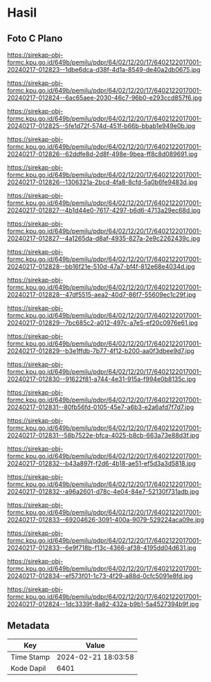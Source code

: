 # Hasil

## Foto C Plano

https://sirekap-obj-formc.kpu.go.id/649b/pemilu/pdpr/64/02/12/20/17/6402122017001-20240217-012823--1dbe6dca-d38f-4d1a-8549-de40a2db0675.jpg

https://sirekap-obj-formc.kpu.go.id/649b/pemilu/pdpr/64/02/12/20/17/6402122017001-20240217-012824--6ac65aee-2030-46c7-96b0-e293ccd857f6.jpg

https://sirekap-obj-formc.kpu.go.id/649b/pemilu/pdpr/64/02/12/20/17/6402122017001-20240217-012825--5fe1d72f-574d-451f-b66b-bbab1e949e0b.jpg

https://sirekap-obj-formc.kpu.go.id/649b/pemilu/pdpr/64/02/12/20/17/6402122017001-20240217-012826--62ddfe8d-2d8f-498e-9bea-ff8c8d089691.jpg

https://sirekap-obj-formc.kpu.go.id/649b/pemilu/pdpr/64/02/12/20/17/6402122017001-20240217-012826--1306321a-2bcd-4fa8-8cfd-5a0b6fe9483d.jpg

https://sirekap-obj-formc.kpu.go.id/649b/pemilu/pdpr/64/02/12/20/17/6402122017001-20240217-012827--4b1d44e0-7617-4297-b6d6-4713a29ec68d.jpg

https://sirekap-obj-formc.kpu.go.id/649b/pemilu/pdpr/64/02/12/20/17/6402122017001-20240217-012827--4a1265da-d8af-4935-827a-2e9c2262439c.jpg

https://sirekap-obj-formc.kpu.go.id/649b/pemilu/pdpr/64/02/12/20/17/6402122017001-20240217-012828--bb16f21e-510d-47a7-bf4f-812e68e4034d.jpg

https://sirekap-obj-formc.kpu.go.id/649b/pemilu/pdpr/64/02/12/20/17/6402122017001-20240217-012828--47df5515-aea2-40d7-86f7-55609ec1c29f.jpg

https://sirekap-obj-formc.kpu.go.id/649b/pemilu/pdpr/64/02/12/20/17/6402122017001-20240217-012829--7bc685c2-a012-497c-a7e5-ef20c0976e61.jpg

https://sirekap-obj-formc.kpu.go.id/649b/pemilu/pdpr/64/02/12/20/17/6402122017001-20240217-012829--b3e1ffdb-7b77-4f12-b200-aa0f3dbee9d7.jpg

https://sirekap-obj-formc.kpu.go.id/649b/pemilu/pdpr/64/02/12/20/17/6402122017001-20240217-012830--91622f81-a744-4e31-915a-f994e0b8135c.jpg

https://sirekap-obj-formc.kpu.go.id/649b/pemilu/pdpr/64/02/12/20/17/6402122017001-20240217-012831--80fb56fd-0105-45e7-a6b3-e2a6afd7f7d7.jpg

https://sirekap-obj-formc.kpu.go.id/649b/pemilu/pdpr/64/02/12/20/17/6402122017001-20240217-012831--58b7522e-bfca-4025-b8cb-663a73e88d3f.jpg

https://sirekap-obj-formc.kpu.go.id/649b/pemilu/pdpr/64/02/12/20/17/6402122017001-20240217-012832--b43a897f-f2d6-4b18-ae51-ef5d3a3d5818.jpg

https://sirekap-obj-formc.kpu.go.id/649b/pemilu/pdpr/64/02/12/20/17/6402122017001-20240217-012832--a96a2601-d78c-4e04-84e7-52130f731adb.jpg

https://sirekap-obj-formc.kpu.go.id/649b/pemilu/pdpr/64/02/12/20/17/6402122017001-20240217-012833--69204626-3091-400a-9079-529224aca09e.jpg

https://sirekap-obj-formc.kpu.go.id/649b/pemilu/pdpr/64/02/12/20/17/6402122017001-20240217-012833--6e9f718b-f13c-4366-af38-4195dd04d631.jpg

https://sirekap-obj-formc.kpu.go.id/649b/pemilu/pdpr/64/02/12/20/17/6402122017001-20240217-012834--ef573f01-1c73-4f29-a88d-0cfc5091e8fd.jpg

https://sirekap-obj-formc.kpu.go.id/649b/pemilu/pdpr/64/02/12/20/17/6402122017001-20240217-012824--1dc3339f-8a82-432a-b9b1-5a4527394b9f.jpg


## Metadata

| Key        | Value               |
| ---------- | ------------------- |
| Time Stamp | 2024-02-21 18:03:58 |
| Kode Dapil | 6401                |



